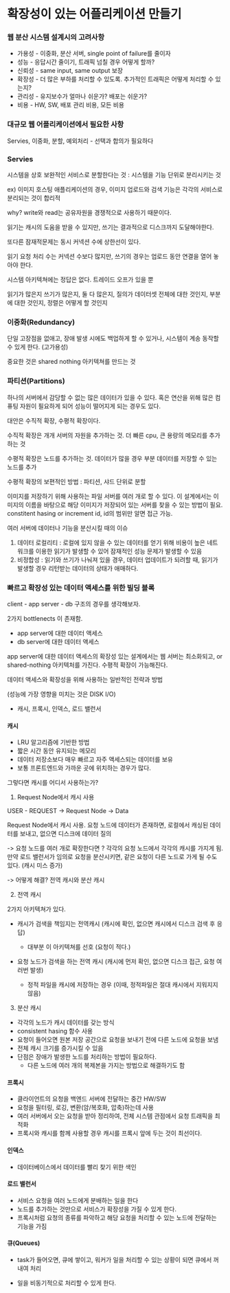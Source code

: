 # 확장성이 있는 어플리케이션 만들기

### 웹 분산 시스템 설계시의 고려사항

- 가용성 - 이중화, 분산 서버, single point of failure를 줄이자
- 성능 - 응답시간 줄이기, 트래픽 넘칠 경우 어떻게 할까?
- 신뢰성 - same input, same output 보장
- 확장성 - 더 많은 부하를 처리할 수 있도록. 추가적인 트래픽은 어떻게 처리할 수 있는지?
- 관리성 - 유지보수가 얼마나 쉬운가? 배포는 쉬운가?
- 비용 - HW, SW, 배포 관리 비용, 모든 비용



### 대규모 웹 어플리케이션에서 필요한 사항

Servies, 이중화, 분할, 예외처리 - 선택과 합의가 필요하다



### Servies

시스템을 상호 보완적인 서비스로 분할한다는 것 : 시스템을 기능 단위로 분리시키는 것

ex) 이미지 호스팅 애플리케이션의 경우, 이미지 업로드와 검색 기능은 각각의 서비스로 분리되는 것이 합리적



why? write와 read는 공유자원을 경쟁적으로 사용하기 때문이다.

읽기는 캐시의 도움을 받을 수 있지만, 쓰기는 결과적으로 디스크까지 도달해야한다.



또다른 잠재적문제는 동시 커넥션 수에 상한선이 있다.

읽기 요청 처리 수는 커넥션 수보다 많지만, 쓰기의 경우는 업로드 동안 연결을 열어 놓아야 한다.



시스템 아키텍쳐에는 정답은 없다. 트레이드 오프가 있을 뿐

읽기가 많은지 쓰기가 많은지, 둘 다 많은지, 질의가 데이터셋 전체에 대한 것인지, 부분에 대한 것인지, 정렬은 어떻게 할 것인지



### 이중화(Redundancy)

단일 고장점을 없애고, 장애 발생 시에도 백업하게 할 수 있거나, 시스템이 계송 동작할 수 있게 한다. (고가용성)

중요한 것은 shared nothing 아키텍쳐를 만드는 것 



### 파티션(Partitions)

하나의 서버에서 감당할 수 없는 많은 데이터가 있을 수 있다. 혹은 연산을 위해 많은 컴퓨팅 자원이 필요하게 되어 성능이 떨어지게 되는 경우도 있다. 

대안은 수직적 확장, 수평적 확장이다.

수직적 확장은 개개 서버의 자원을 추가하는 것. 더 빠른 cpu, 큰 용량의 메모리를 추가하는 것

수평적 확장은 노드를 추가하는 것. 데이터가 많을 경우 부분 데이터를 저장할 수 있는 노드를 추가

수평적 확장의 보편적인 방법 : 파티션, 샤드 단위로 분할



이미지를 저장하기 위해 사용하는 파일 서버를 여러 개로 할 수 있다. 이 설계에서는 이미지의 이름을 바탕으로 해당 이미지가 저장되어 있는 서버를 찾을 수 있는 방법이 필요. constitent hasing or increment id, id의 범위만 알면 접근 가능.



여러 서버에 데이터나 기능을 분산시킬 때의 이슈

1. 데이터 로컬리티 : 로컬에 있지 않을 수 있는 데이터를 얻기 위해 비용이 높은 네트워크를 이용한 읽기가 발생할 수 있어 잠재적인 성능 문제가 발생할 수 있음
2. 비정합성 : 읽기와 쓰기가 나눠져 있을 경우, 데이터 업데이트가 되려할 때, 읽기가 발생할 경우 리턴받는 데이터의 상태가 애매하다.



### 빠르고 확장성 있는 데이터 액세스를 위한 빌딩 블록

client - app server - db 구조의 경우를 생각해보자.

2가지 bottlenects 이 존재함. 

- app server에 대한 데이터 액세스
- db server에 대한 데이터 액세스

app server에 대한 데이터 액세스의 확장성 있는 설계에서는 웹 서버는 최소화되고, or shared-nothing 아키텍처를 가진다. 수평적 확장이 가능해진다.



데이터 액세스와 확장성을 위해 사용하는 일반적인 전략과 방법

 (성능에 가장 영향을 미치는 것은 DISK I/O)

- 캐시, 프록시, 인덱스, 로드 밸런서



#### 캐시

- LRU 알고리즘에 기반한 방법
- 짧은 시간 동안 유지되는 메모리
- 데이터 저장소보다 매우 빠르고 자주 액세스되는 데이터를 보유
- 보통 프론트엔드와 가까운 곳에 위치하는 경우가 많다.



그렇다면 캐시를 어디서 사용하는가?

1. Request Node에서 캐시 사용

USER - REQUEST -> Request Node -> Data

Request Node에서 캐시 사용. 요청 노드에 데이터가 존재하면, 로컬에서 캐싱된 데이터를 보내고, 없으면 디스크에 데이터 질의

-> 요청 노드를 여러 개로 확장한다면 ? 각각의 요청 노드에서 각각의 캐시를 가지게 됨. 만약 로드 밸런서가 임의로 요청을 분산시키면, 같은 요청이 다른 노드로 가게 될 수도 있다. (캐시 미스 증가)

-> 어떻게 해결? 전역 캐시와 분산 캐시



2. 전역 캐시

  2가지 아키텍쳐가 있다.

- 캐시가 검색을 책임지는 전역캐시 (캐시에 확인, 없으면 캐시에서 디스크 검색 후 응답)
  - 대부분 이 아키텍쳐를 선호 (요청이 적다.)

- 요청 노드가 검색을 하는 전역 캐시 (캐시에 먼저 확인, 없으면 디스크 접근, 요청 여러번 발생)
  - 정적 파일을 캐시에 저장하는 경우 (이때, 정적파일은 절대 캐시에서 지워지지 않음)

3. 분산 캐시

- 각각의 노드가 캐시 데이터를 갖는 방식
- consistent hasing 함수 사용
- 요청이 들어오면 원본 저장 공간으로 요청을 보내기 전에 다른 노드에 요청을 보냄
- 전체 캐시 크기를 증가시킬 수 있음
- 단점은 장애가 발생한 노드를 처리하는 방법이 필요하다.
  - 다른 노드에 여러 개의 복제본을 가지는 방법으로 해결하기도 함



#### 프록시

- 클라이언트의 요청을 백엔드 서버에 전달하는 중간  HW/SW
- 요청을 필터링, 로깅, 변환(암/복호화, 압축)하는데 사용
- 여러 서버에서 오는 요청을 받아 정리하여, 전체 시스템 관점에서 요청 트래픽을 최적화
- 프록시와 캐시를 함께 사용할 경우 캐시를 프록시 앞에 두는 것이 최선이다.



#### 인덱스

- 데이터베이스에서 데이터를 빨리 찾기 위한 색인



#### 로드 밸런서

- 서비스 요청을 여러 노드에게 분배하는 일을 한다
- 노드를 추가하는 것만으로 서비스가 확장성을 가질 수 있게 한다.
- 프록시처럼 요청의 종류를 파악하고 해당 요청을 처리할 수 있는 노드에 전달하는 기능을 가짐



#### 큐(Queues)

- task가 들어오면, 큐에 쌓이고, 워커가 일을 처리할 수 있는 상황이 되면 큐에서 꺼내여 처리

- 일을 비동기적으로 처리할 수 있게 한다.

